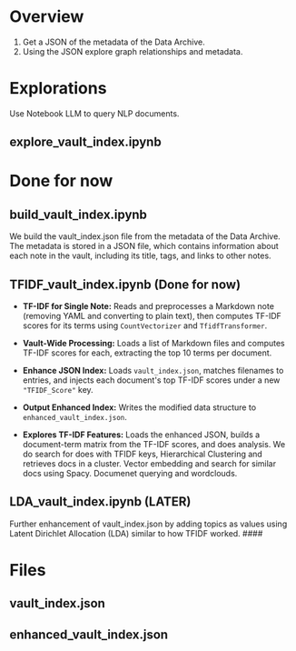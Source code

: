 # Overview

1) Get a JSON of the metadata of the Data Archive.
2) Using the JSON explore graph relationships and metadata.

# Explorations

Use Notebook LLM to query NLP documents.


## explore_vault_index.ipynb


# Done for now

## build_vault_index.ipynb
We build the vault_index.json file from the metadata of the Data Archive. The metadata is stored in a JSON file, which contains information about each note in the vault, including its title, tags, and links to other notes.

## TFIDF_vault_index.ipynb (Done for now)

- **TF-IDF for Single Note:** Reads and preprocesses a Markdown note (removing YAML and converting to plain text), then computes TF-IDF scores for its terms using `CountVectorizer` and `TfidfTransformer`.

- **Vault-Wide Processing:** Loads a list of Markdown files and computes TF-IDF scores for each, extracting the top 10 terms per document.

- **Enhance JSON Index:** Loads `vault_index.json`, matches filenames to entries, and injects each document's top TF-IDF scores under a new `"TFIDF_Score"` key.

- **Output Enhanced Index:** Writes the modified data structure to `enhanced_vault_index.json`.

- **Explores TF-IDF Features:** Loads the enhanced JSON, builds a document-term matrix from the TF-IDF scores, and does analysis. We do search for does with  TFIDF keys, Hierarchical Clustering
and retrieves docs in a cluster. Vector embedding and search for similar docs using Spacy. Documenet querying and wordclouds.

## LDA_vault_index.ipynb (LATER)
Further enhancement of vault_index.json by adding topics as values using Latent Dirichlet Allocation (LDA) similar to how TFIDF worked. #### 

# Files

## vault_index.json

## enhanced_vault_index.json


